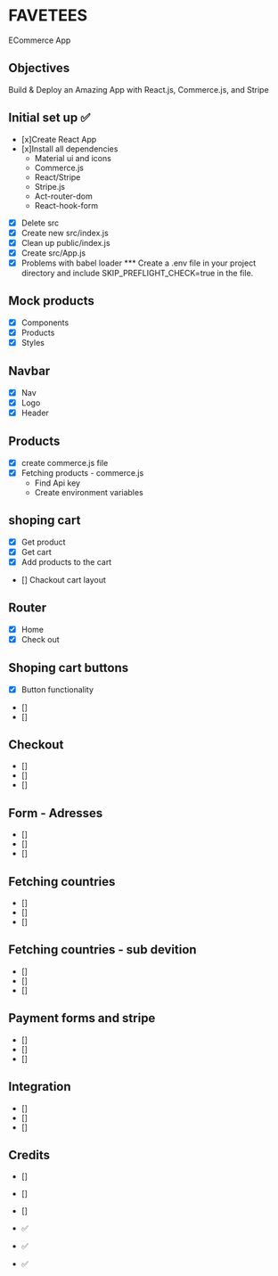 # FAVETEES

ECommerce App

<!-- ![example-site](example-site.gif) -->

## Objectives
Build & Deploy an Amazing App with React.js, Commerce.js, and Stripe

## Initial set up ✅

* [x]Create React App
* [x]Install all dependencies
    * Material ui and icons
    * Commerce.js
    * React/Stripe
    * Stripe.js
    * Act-router-dom
    * React-hook-form
* [x] Delete src
* [x] Create new src/index.js
* [x] Clean up public/index.js
* [x] Create src/App.js
* [x] Problems with babel loader
      *** Create a .env file in your project directory and include SKIP_PREFLIGHT_CHECK=true in the file.

## Mock products

* [x] Components
* [x] Products
* [x] Styles

## Navbar

* [x] Nav
* [x] Logo
* [x] Header

## Products

* [x] create commerce.js file
* [x] Fetching products - commerce.js
     * Find Api key
     * Create environment variables

## shoping cart

* [x] Get product
* [x] Get cart
* [x] Add products to the cart
* [] Chackout cart layout
## Router

* [x] Home
* [x] Check out

## Shoping cart buttons

* [x] Button functionality
* []
* []
## Checkout

* []
* []
* []
## Form - Adresses

* []
* []
* []
## Fetching countries

* []
* []
* []
## Fetching countries - sub devition

* []
* []
* []
## Payment forms and stripe

* []
* []
* []
## Integration

* []
* []
* []
## Credits

* []
* []
* []


* ✅
* ✅
* ✅
